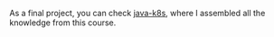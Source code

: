 As a final project, you can check [java-k8s](https://github.com/SamuelTorga/java-k8s), where I assembled all the knowledge from this course.